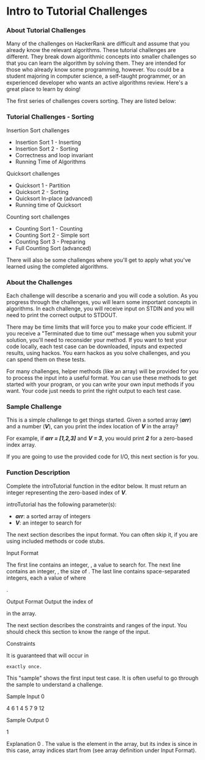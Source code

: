 # Intro to Tutorial Challenges

### About Tutorial Challenges

Many of the challenges on HackerRank are difficult and assume that you already know the relevant algorithms. These tutorial challenges are different. They break down algorithmic concepts into smaller challenges so that you can learn the algorithm by solving them. They are intended for those who already know some programming, however. You could be a student majoring in computer science, a self-taught programmer, or an experienced developer who wants an active algorithms review. Here's a great place to learn by doing!

The first series of challenges covers sorting. They are listed below:

### Tutorial Challenges - Sorting

Insertion Sort challenges

- Insertion Sort 1 - Inserting
- Insertion Sort 2 - Sorting
- Correctness and loop invariant
- Running Time of Algorithms

Quicksort challenges

- Quicksort 1 - Partition
- Quicksort 2 - Sorting
- Quicksort In-place (advanced)
- Running time of Quicksort

Counting sort challenges

- Counting Sort 1 - Counting
- Counting Sort 2 - Simple sort
- Counting Sort 3 - Preparing
- Full Counting Sort (advanced)

There will also be some challenges where you'll get to apply what you've learned using the completed algorithms.

### About the Challenges

Each challenge will describe a scenario and you will code a solution. As you progress through the challenges, you will learn some important concepts in algorithms. In each challenge, you will receive input on STDIN and you will need to print the correct output to STDOUT.

There may be time limits that will force you to make your code efficient. If you receive a "Terminated due to time out" message when you submit your solution, you'll need to reconsider your method. If you want to test your code locally, each test case can be downloaded, inputs and expected results, using hackos. You earn hackos as you solve challenges, and you can spend them on these tests.

For many challenges, helper methods (like an array) will be provided for you to process the input into a useful format. You can use these methods to get started with your program, or you can write your own input methods if you want. Your code just needs to print the right output to each test case.

### Sample Challenge

This is a simple challenge to get things started. Given a sorted array (***arr***) and a number (***V***), can you print the index location of ***V*** in the array?

For example, if ***arr = [1,2,3]*** and ***V = 3***, you would print ***2*** for a zero-based index array.

If you are going to use the provided code for I/O, this next section is for you.

### Function Description

Complete the introTutorial function in the editor below. It must return an integer representing the zero-based index of ***V***.

introTutorial has the following parameter(s):

- ***arr***: a sorted array of integers
- ***V***: an integer to search for

The next section describes the input format. You can often skip it, if you are using included methods or code stubs.

Input Format

The first line contains an integer,
, a value to search for.
The next line contains an integer, , the size of . The last line contains space-separated integers, each a value of where

.

Output Format
Output the index of

in the array.

The next section describes the constraints and ranges of the input. You should check this section to know the range of the input.

Constraints

It is guaranteed that will occur in

    exactly once.

This "sample" shows the first input test case. It is often useful to go through the sample to understand a challenge.

Sample Input 0

4
6
1 4 5 7 9 12

Sample Output 0

1

Explanation 0
. The value is the element in the array, but its index is since in this case, array indices start from (see array definition under Input Format).
